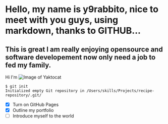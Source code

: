 # Hello, my name is y9rabbito, nice to meet with you guys, using markdown, thanks to GITHUB...

## This is great I am really enjoying opensource and software developement now only need a job to fed my family.

Hi I'm ![Image of Yaktocat](https://octodex.github.com/images/yaktocat.png)

```
$ git init
Initialized empty Git repository in /Users/skills/Projects/recipe-repository/.git/
```
- [x] Turn on GitHub Pages
- [x] Outline my portfolio
- [ ] Introduce myself to the world
